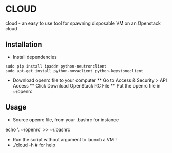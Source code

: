 CLOUD
=====

cloud - an easy to use tool for spawning disposable VM on an Openstack cloud

Installation
------------

* Install dependencies

```
sudo pip install ipaddr python-neutronclient
sudo apt-get install python-novaclient python-keystoneclient
```

* Download openrc file to your computer
** Go to Access & Security > API Access
** Click Download OpenStack RC File
** Put the openrc file in ~/openrc

Usage
-----

* Source openrc file, from your .bashrc for instance

 echo '. ~/openrc' >> ~/.bashrc

* Run the script without argument to launch a VM !
* ./cloud -h # for help

